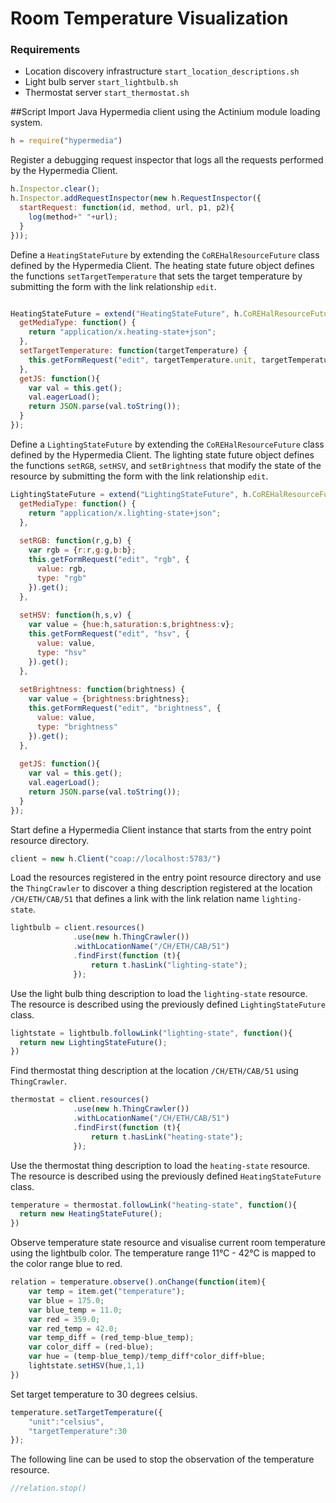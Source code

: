 # Room Temperature Visualization
### Requirements
 - Location discovery infrastructure `start_location_descriptions.sh`
 - Light bulb server `start_lightbulb.sh`
 - Thermostat server `start_thermostat.sh`


##Script
Import Java Hypermedia client using the Actinium module loading system.
````javascript
h = require("hypermedia")
````
Register a debugging request inspector that logs all the requests performed by the Hypermedia Client.
````javascript
h.Inspector.clear();
h.Inspector.addRequestInspector(new h.RequestInspector({
  startRequest: function(id, method, url, p1, p2){
    log(method+" "+url);
  }
}));
````
Define a `HeatingStateFuture` by extending the `CoREHalResourceFuture` class defined by the Hypermedia Client. The heating state future object defines the functions `setTargetTemperature` that sets the target temperature by submitting the form with the link relationship `edit`.
````javascript

HeatingStateFuture = extend("HeatingStateFuture", h.CoREHalResourceFuture, {
  getMediaType: function() {
    return "application/x.heating-state+json";
  },
  setTargetTemperature: function(targetTemperature) {
    this.getFormRequest("edit", targetTemperature.unit, targetTemperature).get();
  },
  getJS: function(){
    var val = this.get();
    val.eagerLoad();
    return JSON.parse(val.toString());
  }
});
````
Define a `LightingStateFuture` by extending the `CoREHalResourceFuture` class defined by the Hypermedia Client. The lighting state future object defines the functions `setRGB`, `setHSV`, and `setBrightness` that modify the state of the resource by submitting the form with the link relationship `edit`.
````javascript
LightingStateFuture = extend("LightingStateFuture", h.CoREHalResourceFuture, {
  getMediaType: function() {
    return "application/x.lighting-state+json";
  },
  
  setRGB: function(r,g,b) {
    var rgb = {r:r,g:g,b:b};
    this.getFormRequest("edit", "rgb", {
      value: rgb,
      type: "rgb"
    }).get();
  },
  
  setHSV: function(h,s,v) {
    var value = {hue:h,saturation:s,brightness:v};
    this.getFormRequest("edit", "hsv", {
      value: value,
      type: "hsv"
    }).get();
  },
  
  setBrightness: function(brightness) {
    var value = {brightness:brightness};
    this.getFormRequest("edit", "brightness", {
      value: value,
      type: "brightness"
    }).get();
  },
  
  getJS: function(){
    var val = this.get();
    val.eagerLoad();
    return JSON.parse(val.toString());
  }
});
````
Start define a Hypermedia Client instance that starts from the entry point resource directory. 
````javascript
client = new h.Client("coap://localhost:5783/")
````
Load the resources registered in the entry point resource directory and use the `ThingCrawler` to discover a thing description registered at the location `/CH/ETH/CAB/51` that defines a link with the link relation name `lighting-state`.
````javascript
lightbulb = client.resources()
              .use(new h.ThingCrawler())
              .withLocationName("/CH/ETH/CAB/51")
              .findFirst(function (t){
                  return t.hasLink("lighting-state");
              });
````
Use the light bulb thing description to load the `lighting-state` resource. The resource is described using the previously defined `LightingStateFuture` class.
````javascript
lightstate = lightbulb.followLink("lighting-state", function(){
  return new LightingStateFuture();
})
````
Find thermostat thing description at the location `/CH/ETH/CAB/51` using `ThingCrawler`.
````javascript
thermostat = client.resources()
              .use(new h.ThingCrawler())
              .withLocationName("/CH/ETH/CAB/51")
              .findFirst(function (t){
                  return t.hasLink("heating-state");
              });
````

Use the thermostat thing description to load the `heating-state` resource. The resource is described using the previously defined `HeatingStateFuture` class.
````javascript
temperature = thermostat.followLink("heating-state", function(){
  return new HeatingStateFuture();
})
````
Observe temperature state resource and visualise current room temperature using the lightbulb color. The temperature range 11°C - 42°C is mapped to the color range blue to red.
 
````javascript
relation = temperature.observe().onChange(function(item){
    var temp = item.get("temperature");
    var blue = 175.0;
    var blue_temp = 11.0;
    var red = 359.0;
    var red_temp = 42.0;
    var temp_diff = (red_temp-blue_temp);
    var color_diff = (red-blue);
    var hue = (temp-blue_temp)/temp_diff*color_diff+blue;
    lightstate.setHSV(hue,1,1)
})
````
Set target temperature to 30 degrees celsius.
````javascript
temperature.setTargetTemperature({
    "unit":"celsius", 
    "targetTemperature":30
});
````
The following line can be used to stop the observation of the temperature resource.
````javascript
//relation.stop()
````
